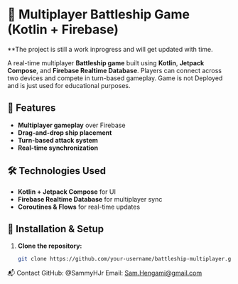 # 🚢 Multiplayer Battleship Game (Kotlin + Firebase)

**The project is still a work inprogress and will get updated with time. 

A real-time multiplayer **Battleship game** built using **Kotlin**, **Jetpack Compose**, and **Firebase Realtime Database**. Players can connect across two devices and compete in turn-based gameplay. Game is not Deployed and is just used for educational purposes. 

## 🎯 Features
- **Multiplayer gameplay** over Firebase
- **Drag-and-drop ship placement**
- **Turn-based attack system**
- **Real-time synchronization**



## 🛠️ Technologies Used
- **Kotlin + Jetpack Compose** for UI
- **Firebase Realtime Database** for multiplayer sync
- **Coroutines & Flows** for real-time updates

## 🚀 Installation & Setup
1. **Clone the repository:**
   ```sh
   git clone https://github.com/your-username/battleship-multiplayer.git
📬 Contact
GitHub: @SammyHJr
Email: Sam.Hengami@gmail.com
